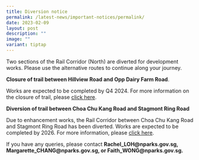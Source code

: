 ```yaml
---
title: Diversion notice
permalink: /latest-news/important-notices/permalink/
date: 2023-02-09
layout: post
description: ""
image: ""
variant: tiptap
---
```

<p>Two sections of the Rail Corridor (North) are diverted for development
works. Please use the alternative routes to continue along your journey.</p>
<p><strong>Closure of trail between Hillview Road and Opp Dairy Farm Road</strong>.</p>
<p>Works are expected to be completed by Q4 2024. For more information on
the closure of trail, please <a href="/files/RC%20Notices/LTA%20diversion%20notice.pdf" rel="noopener noreferrer nofollow" target="_blank">click here</a>.</p>
<p><strong>Diversion of trail between Choa Chu Kang Road and Stagmont Ring Road</strong>
</p>
<p>Due to enhancement works, the Rail Corridor between Choa Chu Kang Road
and Stagmont Ring Road has been diverted. Works are expected to be completed
by 2026. For more information, please <a href="/files/RC%20Notices/17%20Feb%202023%20Diversion%20Notice%20for%20Rail%20Corridor.pdf" rel="noopener noreferrer nofollow" target="_blank">click here</a>.</p>
<p>If you have any queries, please contact <strong>Rachel_LOH@nparks.gov.sg, Margarette_CHANG@nparks.gov.sg, or Faith_WONG@nparks.gov.sg.</strong>
</p>